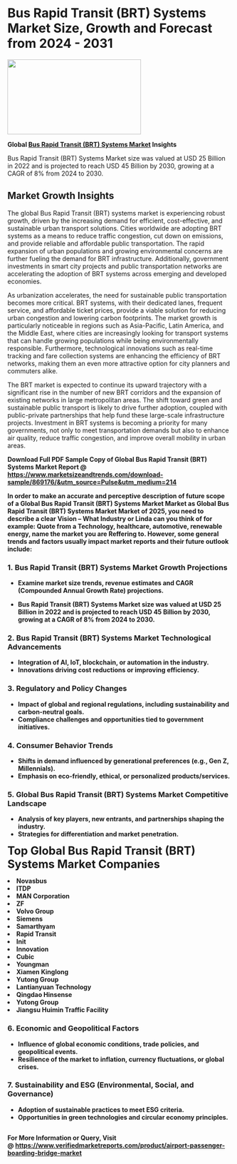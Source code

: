 <H1>Bus Rapid Transit (BRT) Systems Market Size, Growth and Forecast from 2024 - 2031</H1><img class="aligncenter size-medium wp-image-584254" src="https://thirdeyenews.in/wp-content/uploads/2024/09/Global-Market-Research-300x168.jpeg" alt="" width="300" height="168" /><p><strong>Global&nbsp;<a href="https://www.marketsizeandtrends.com/download-sample/869176/&amp;utm_source=Pulse&amp;utm_medium=214">Bus Rapid Transit (BRT) Systems Market</a> Insights</strong></p><p>Bus Rapid Transit (BRT) Systems Market size was valued at USD 25 Billion in 2022 and is projected to reach USD 45 Billion by 2030, growing at a CAGR of 8% from 2024 to 2030.</p><p><h2>Market Growth Insights</h2> <p>The global Bus Rapid Transit (BRT) systems market is experiencing robust growth, driven by the increasing demand for efficient, cost-effective, and sustainable urban transport solutions. Cities worldwide are adopting BRT systems as a means to reduce traffic congestion, cut down on emissions, and provide reliable and affordable public transportation. The rapid expansion of urban populations and growing environmental concerns are further fueling the demand for BRT infrastructure. Additionally, government investments in smart city projects and public transportation networks are accelerating the adoption of BRT systems across emerging and developed economies.</p> <p><strong></strong></p> <p>As urbanization accelerates, the need for sustainable public transportation becomes more critical. BRT systems, with their dedicated lanes, frequent service, and affordable ticket prices, provide a viable solution for reducing urban congestion and lowering carbon footprints. The market growth is particularly noticeable in regions such as Asia-Pacific, Latin America, and the Middle East, where cities are increasingly looking for transport systems that can handle growing populations while being environmentally responsible. Furthermore, technological innovations such as real-time tracking and fare collection systems are enhancing the efficiency of BRT networks, making them an even more attractive option for city planners and commuters alike.</p> <p>The BRT market is expected to continue its upward trajectory with a significant rise in the number of new BRT corridors and the expansion of existing networks in large metropolitan areas. The shift toward green and sustainable public transport is likely to drive further adoption, coupled with public-private partnerships that help fund these large-scale infrastructure projects. Investment in BRT systems is becoming a priority for many governments, not only to meet transportation demands but also to enhance air quality, reduce traffic congestion, and improve overall mobility in urban areas.</p> <p><strong></p><p><span class=""><strong>Download Full PDF Sample Copy of Global Bus Rapid Transit (BRT) Systems Market Report</strong> @ <a href="https://www.marketsizeandtrends.com/download-sample/869176/&amp;utm_source=Pulse&amp;utm_medium=214" target="_blank">https://www.marketsizeandtrends.com/download-sample/869176/&amp;utm_source=Pulse&amp;utm_medium=214</a></span></p><p>In order to make an accurate and perceptive description of future scope of a Global&nbsp;Bus Rapid Transit (BRT) Systems Market Market as Global&nbsp;Bus Rapid Transit (BRT) Systems Market Market of 2025, you need to describe a clear Vision &ndash; What Industry or Linda can you think of for example: Quote from a Technology, healthcare, automotive, renewable energy, name the market you are Reffering to. However, some general trends and factors usually impact market reports and their future outlook include:</p><h3>1.&nbsp;<strong>Bus Rapid Transit (BRT) Systems Market Growth Projections</strong></h3><ul><li>Examine market size trends, revenue estimates and CAGR (Compounded Annual Growth Rate) projections.</li><li><p>Bus Rapid Transit (BRT) Systems Market size was valued at USD 25 Billion in 2022 and is projected to reach USD 45 Billion by 2030, growing at a CAGR of 8% from 2024 to 2030.</p></li></ul><h3>2.&nbsp;<strong>Bus Rapid Transit (BRT) Systems Market Technological Advancements</strong></h3><ul><li>Integration of AI, IoT, blockchain, or automation in the industry.</li><li>Innovations driving cost reductions or improving efficiency.</li></ul><h3>3.&nbsp;<strong>Regulatory and Policy Changes</strong></h3><ul><li>Impact of global and regional regulations, including sustainability and carbon-neutral goals.</li><li>Compliance challenges and opportunities tied to government initiatives.</li></ul><h3>4.&nbsp;<strong>Consumer Behavior Trends</strong></h3><ul><li>Shifts in demand influenced by generational preferences (e.g., Gen Z, Millennials).</li><li>Emphasis on eco-friendly, ethical, or personalized products/services.</li></ul><h3>5.&nbsp;<strong>Global Bus Rapid Transit (BRT) Systems Market Competitive Landscape</strong></h3><ul><li>Analysis of key players, new entrants, and partnerships shaping the industry.</li><li>Strategies for differentiation and market penetration.</li></ul><p data-pm-slice="1 1 []"><span style="color: inherit; font-family: inherit; font-size: 25px;">Top Global Bus Rapid Transit (BRT) Systems Market Companies</span></p><div class="" data-test-id=""><p><li>Novasbus</li><li> ITDP</li><li> MAN Corporation</li><li> ZF</li><li> Volvo Group</li><li> Siemens</li><li> Samarthyam</li><li> Rapid Transit</li><li> Init</li><li> Innovation</li><li> Cubic</li><li> Youngman</li><li> Xiamen Kinglong</li><li> Yutong Group</li><li> Lantianyuan Technology</li><li> Qingdao Hinsense</li><li> Yutong Group</li><li> Jiangsu Huimin Traffic Facility</li></p></div><h3>6.&nbsp;<strong>Economic and Geopolitical Factors</strong></h3><ul><li>Influence of global economic conditions, trade policies, and geopolitical events.</li><li>Resilience of the market to inflation, currency fluctuations, or global crises.</li></ul><h3>7.&nbsp;<strong>Sustainability and ESG (Environmental, Social, and Governance)</strong></h3><ul><li>Adoption of sustainable practices to meet ESG criteria.</li><li>Opportunities in green technologies and circular economy principles.</li></ul><h2><strong style="font-size: 14px;">For More Information or Query, Visit @&nbsp;</strong><a style="background-color: #ffffff; font-size: 14px;" href="https://www.marketsizeandtrends.com/report/bus-rapid-transit-brt-systems-market/" target="_blank">https://www.verifiedmarketreports.com/product/airport-passenger-boarding-bridge-market</a></h2>
